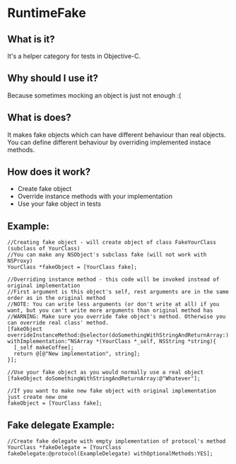 RuntimeFake
=

What is it?
-
It's a helper category for tests in Objective-C.

Why should I use it?
-
Because sometimes mocking an object is just not enough :(

What is does?
-
It makes fake objects which can have different behaviour than real objects.  
You can define different behaviour by overriding implemented instace methods.

How does it work?
-
- Create fake object
- Override instance methods with your implementation
- Use your fake object in tests

Example:
-

    //Creating fake object - will create object of class FakeYourClass (subclass of YourClass)
    //You can make any NSObject's subclass fake (will not work with NSProxy)
    YourClass *fakeObject = [YourClass fake]; 
    
    //Overriding instance method - this code will be invoked instead of original implementation  
    //First argument is this object's self, rest arguments are in the same order as in the original method  
    //NOTE: You can write less arguments (or don't write at all) if you want, but you can't write more arguments than original method has   
    //WARNING: Make sure you override fake object's method. Otherwise you can override real class' method.
    [fakeObject overrideInstanceMethod:@selector(doSomethingWithStringAndReturnArray:) withImplementation:^NSArray *(YourClass *_self, NSString *string){
      [_self makeCoffee];
      return @[@"New implementation", string];
    }];
    
    //Use your fake object as you would normally use a real object
    [fakeObject doSomethingWithStringAndReturnArray:@"Whatever"];
    
    //If you want to make new fake object with original implementation just create new one 
    fakeObject = [YourClass fake];
    
Fake delegate Example:
-

    //Create fake delegate with empty implementation of protocol's method
    YourClass *fakeDelegate = [YourClass fakeDelegate:@protocol(ExampleDelegate) withOptionalMethods:YES];
    


